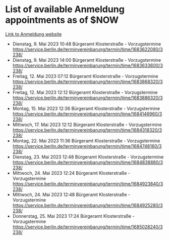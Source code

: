 # List of available Anmeldung appointments as of $NOW
[Link to Anmeldung website](https://service.berlin.de/terminvereinbarung/termin/tag.php?termin=1&anliegen[]=120686&dienstleisterlist=122210,122217,327316,122219,327312,122227,327314,122231,327346,122243,327348,122254,122252,329742,122260,329745,122262,329748,122271,327278,122273,327274,122277,327276,330436,122280,327294,122282,327290,122284,327292,122291,327270,122285,327266,122286,327264,122296,327268,150230,329760,122297,327286,122294,327284,122312,329763,122314,329775,122304,327330,122311,327334,122309,327332,317869,122281,327352,122279,329772,122283,122276,327324,122274,327326,122267,329766,122246,327318,122251,327320,122257,327322,122208,327298,122226,327300&herkunft=http%3A%2F%2Fservice.berlin.de%2Fdienstleistung%2F120686%2F)
- Dienstag, 9. Mai 2023 10:48 Bürgeramt Klosterstraße - Vorzugstermine https://service.berlin.de/terminvereinbarung/termin/time/1683622080/3238/
- Dienstag, 9. Mai 2023 14:00 Bürgeramt Klosterstraße - Vorzugstermine https://service.berlin.de/terminvereinbarung/termin/time/1683633600/3238/
- Freitag, 12. Mai 2023 07:12 Bürgeramt Klosterstraße - Vorzugstermine https://service.berlin.de/terminvereinbarung/termin/time/1683868320/3238/
- Freitag, 12. Mai 2023 12:12 Bürgeramt Klosterstraße - Vorzugstermine https://service.berlin.de/terminvereinbarung/termin/time/1683886320/3238/
- Montag, 15. Mai 2023 12:36 Bürgeramt Klosterstraße - Vorzugstermine https://service.berlin.de/terminvereinbarung/termin/time/1684146960/3238/
- Mittwoch, 17. Mai 2023 12:12 Bürgeramt Klosterstraße - Vorzugstermine https://service.berlin.de/terminvereinbarung/termin/time/1684318320/3238/
- Montag, 22. Mai 2023 11:36 Bürgeramt Klosterstraße - Vorzugstermine https://service.berlin.de/terminvereinbarung/termin/time/1684748160/3238/
- Dienstag, 23. Mai 2023 12:48 Bürgeramt Klosterstraße - Vorzugstermine https://service.berlin.de/terminvereinbarung/termin/time/1684838880/3238/
- Mittwoch, 24. Mai 2023 12:24 Bürgeramt Klosterstraße - Vorzugstermine https://service.berlin.de/terminvereinbarung/termin/time/1684923840/3238/
- Mittwoch, 24. Mai 2023 12:48 Bürgeramt Klosterstraße - Vorzugstermine https://service.berlin.de/terminvereinbarung/termin/time/1684925280/3238/
- Donnerstag, 25. Mai 2023 17:24 Bürgeramt Klosterstraße - Vorzugstermine https://service.berlin.de/terminvereinbarung/termin/time/1685028240/3238/
